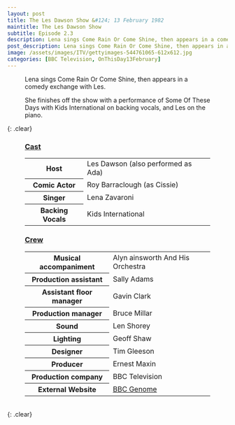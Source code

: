 ```yaml
---
layout: post
title: The Les Dawson Show &#124; 13 February 1982
maintitle: The Les Dawson Show
subtitle: Episode 2.3
description: Lena sings Come Rain Or Come Shine, then appears in a comedy exchange with Les. She finishes off the show with a performance of Some Of These Days with Kids International on backing vocals, and Les on the piano.
post_description: Lena sings Come Rain Or Come Shine, then appears in a comedy exchange with Les. She finishes off the show with a performance of Some Of These Days with Kids International on backing vocals, and Les on the piano.
image: /assets/images/ITV/gettyimages-544761065-612x612.jpg
categories: [BBC Television, OnThisDay13February]
---
```


<figure class="fig3">
<p>Lena sings Come Rain Or Come Shine, then appears in a comedy exchange with Les.</p>
<p>She finishes off the show with a performance of Some Of These Days with Kids International on backing vocals, and Les on the piano.</p>
</figure>

{: .clear}

<figure class="fig1">
<figcaption>
<h3 id="cast"><a href="#cast">Cast</a></h3>
</figcaption>
<table>
<tr><th>Host</th><td>Les Dawson (also performed as Ada)</td></tr>
<tr><th>Comic Actor</th><td>Roy Barraclough (as Cissie)</td></tr>
<tr><th>Singer</th><td>Lena Zavaroni</td></tr>
<tr><th>Backing Vocals</th><td>Kids International</td></tr>
</table>
</figure>

<figure class="fig2">
<figcaption>
<h3 id="crew"><a href="#crew">Crew</a></h3>
</figcaption>
<table>
<tr><th>Musical accompaniment</th><td>Alyn ainsworth And His Orchestra</td></tr>
<tr><th>Production assistant</th><td>Sally Adams</td></tr>
<tr><th>Assistant floor manager</th><td>Gavin Clark</td></tr>
<tr><th>Production manager</th><td>Bruce Millar</td></tr>
<tr><th>Sound</th><td>Len Shorey</td></tr>
<tr><th>Lighting</th><td>Geoff Shaw</td></tr>
<tr><th>Designer</th><td>Tim Gleeson</td></tr>
<tr><th>Producer</th><td>Ernest Maxin</td></tr>
<tr><th>Production company</th><td>BBC Television</td></tr>
<tr><th>External Website</th><td><a class="external-link" href="https://genome.ch.bbc.co.uk/schedules/service_bbc_one_london/1982-02-13#at-20.15">BBC Genome</a></td></tr>
</table>
</figure>

<br />{: .clear}

